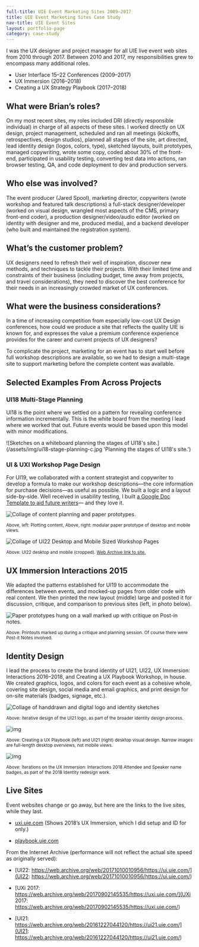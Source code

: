 ```yaml
---
full-title: UIE Event Marketing Sites 2009–2017
title: UIE Event Marketing Sites Case Study
nav-title: UIE Event Sites
layout: portfolio-page
category: case-study
---
```


I was the UX designer and project manager for all UIE live event web sites from 2010 through 2017. Between 2010 and 2017, my responsibilities grew to encompass many additional roles.

* User Interface 15–22 Conferences (2009–2017)
* UX Immersion (2016–2018)
* Creating a UX Strategy Playbook (2017–2018)

## What were Brian’s roles?

On my most recent sites, my roles included DRI (directly responsible individual) in charge of all aspects of these sites. I worked directly on UX design, project management, scheduled and ran all meetings (kickoffs, retrospectives, design studios), planned all stages of the site, art directed, lead identity design (logos, colors, type), sketched layouts, built prototypes, managed copywriting, wrote some copy, coded about 30% of the front-end, participated in usability testing, converting test data into actions, ran browser testing, QA, and code deployment to dev and production servers.

## Who else was involved?

The event producer (Jared Spool), marketing director, copywriters (wrote workshop and featured talk descriptions) a full-stack designer/developer (worked on visual design, wrangled most aspects of the CMS, primary front-end coder), a production designer/video/audio editor (worked on identity with designer and me, produced media), and a backend developer (who built and maintained the registration system).

## What’s the customer problem?

UX designers need to refresh their well of inspiration, discover new methods, and techniques to tackle their projects. With their limited time and constraints of their business (including budget, time away from projects, and travel considerations), they need to discover the best conference for their needs in an increasingly crowded market of UX conferences.

## What were the business considerations?

In a time of increasing competition from especially low-cost UX Design conferences, how could we produce a site that reflects the quality UIE is known for, and expresses the value a premium conference experience provides for the career and current projects of UX designers?

To complicate the project, marketing for an event has to start well before full workshop descriptions are available, so we had to design a multi-stage site to support marketing before the complete content was available.

## Selected Examples From Across Projects

### UI18 Multi-Stage Planning

UI18 is the point where we settled on a pattern for revealing conference information incrementally. This is the white board from the meeting I lead where we worked that out. Future events would be based upon this model with minor modifications.

![Sketches on a whiteboard planning the stages of UI18's site.](/assets/img/ui18-stage-planning-c.jpg 'Planning the stages of UI18's site.')

### UI & UXI Workshop Page Design

For UI19, we collaborated with a content strategist and copywriter to develop a formula to make our workshop descriptions—the core information for purchase decisions—as useful as possible. We built a logic and a layout side-by-side. Well received in usability testing, I built [a Google Doc Template to aid future writers](https://docs.google.com/a/briandigital.com/document/d/1GrhMt_hh3z8IV15cVKjWcBQIWzhZLDmPYIk0CCZsnGw/edit?usp=sharing)— and they love it.


![Collage of content planning and paper prototypes.](/assets/img/ui-workshops-sketches-and-pp-c.png 'Roughing out content with paper prototypes.')

<figcaption><small>Above, left: Plotting content, Above, right: modular paper prototype of desktop and mobile views.</small></figcaption>

![Collage of UI22 Desktop and Mobile Sized Workshop Pages](/assets/img/ui22-workshop-desktop-mobile-collage-c.png)

<figcaption>
<small>Above: UI22 desktop and mobile (cropped). <a href="https://web.archive.org/web/20171010012241/https://ui.uie.com/workshops/dan-mall">Web Archive link to site.</a></small>
</figcaption>

## UX Immersion Interactions 2015

We adapted the patterns established for UI19 to accommodate the differences between events, and mocked-up pages from older code with real content. We then printed the new layout (middle) large and posted it for discussion, critique, and comparison to previous sites (left, in photo below).

![Paper prototypes hung on a wall marked up with critique on Post-in notes.](/assets/img/uxim-2015-digital-prototype-critique-session-c.jpg)

<figcaption><small>Above: Printouts marked up during a critique and planning session. Of course there were Post-it Notes involved.</small></figcaption>

## Identity Design
I lead the process to create the brand identity of UI21, UI22, UX Immersion: Interactions 2016–2018, and Creating a UX Playbook Workshop, in house. We created graphics, logos, and colors for each event as a cohesive whole, covering site design, social media and email graphics, and print design for on-site materials (badges, signage, etc.). 

![Collage of handdrawn and digital logo and identity sketches](/assets/img/ui-logo-iterations-c.png)

<figcaption><small>Above: iterative design of the UI21 logo, as part of the broader identity design process.</small></figcaption>

![img](/assets/img/playbook-and-ui21-homepages-c.png)

<figcaption><small>Above: Creating a UX Playbook (left) and UI21 (right) desktop visual design. Narrow images are full-length desktop overviews, not mobile views. </small></figcaption>

![img](/assets/img/uxi-2018-id-name-badge-variations-c.jpg)

<figcaption><small>Above: Iterations on the UX Immersion: Interactions 2018 Attendee and Speaker name badges, as part of the 2018 Identity redesign work.</small></figcaption>

## Live Sites

Event websites change or go away, but here are the links to the live sites, while they last.

* [uxi.uie.com](http://uxi.uie.com) (Shows 2018’s UX Immersion, which I did setup and ID for only.) 

* [playbook.uie.com](http://playbook.uie.com)

From the Internet Archive (performance will not reflect the actual site speed as originally served):

* [UI22: https://web.archive.org/web/20171010010956/https://ui.uie.com/](UI22: https://web.archive.org/web/20171010010956/https://ui.uie.com/)

* [UXi 2017: https://web.archive.org/web/20170902145535/https://uxi.uie.com/](UXi 2017: https://web.archive.org/web/20170902145535/https://uxi.uie.com/) 

* [UI21: https://web.archive.org/web/20161227044120/https://ui21.uie.com/](UI21: https://web.archive.org/web/20161227044120/https://ui21.uie.com/)